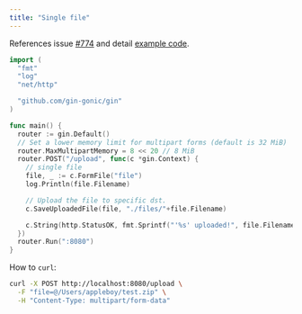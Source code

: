 ```yaml
---
title: "Single file"
---
```


References issue [#774](https://github.com/gin-gonic/gin/issues/774) and detail [example code](examples/upload-file/single).

```go
import (
  "fmt"
  "log"
  "net/http"

  "github.com/gin-gonic/gin"
)

func main() {
  router := gin.Default()
  // Set a lower memory limit for multipart forms (default is 32 MiB)
  router.MaxMultipartMemory = 8 << 20 // 8 MiB
  router.POST("/upload", func(c *gin.Context) {
    // single file
    file, _ := c.FormFile("file")
    log.Println(file.Filename)

    // Upload the file to specific dst.
    c.SaveUploadedFile(file, "./files/"+file.Filename)

    c.String(http.StatusOK, fmt.Sprintf("'%s' uploaded!", file.Filename))
  })
  router.Run(":8080")
}
```

How to `curl`:

```sh
curl -X POST http://localhost:8080/upload \
  -F "file=@/Users/appleboy/test.zip" \
  -H "Content-Type: multipart/form-data"
```
